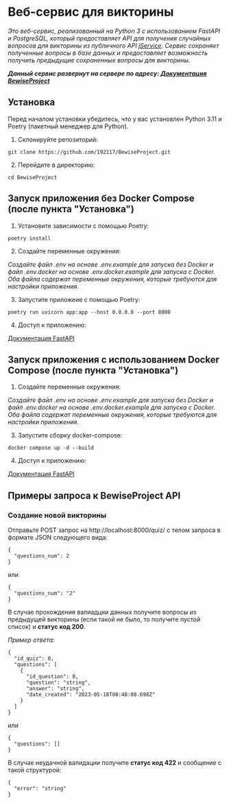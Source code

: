 # Веб-сервис для викторины

_Это веб-сервис, реализованный на Python 3 с использованием FastAPI и PostgreSQL, который предоставляет API для 
получения случайных вопросов для викторины из публичного API [jService](https://jservice.io/api/random?count=1). 
Сервис сохраняет полученные вопросы в базе данных и предоставляет возможность получить предыдущие сохраненные вопросы 
для викторины._

**_Данный сервис развернут на сервере по адресу: [Документация BewiseProject](http://157.90.14.181:8006/docs/)_**

## Установка

Перед началом установки убедитесь, что у вас установлен Python 3.11 и Poetry (пакетный менеджер для Python). 

1. Склонируйте репозиторий:

`git clone https://github.com/192117/BewiseProject.git`

2. Перейдите в директорию:

`cd BewiseProject`

## Запуск приложения без Docker Compose (после пункта "Установка")

1. Установите зависимости с помощью Poetry:

`poetry install`

2. Создайте переменные окружения:

_Создайте файл .env на основе .env.example для запуска без Docker и файл .env.docker на основе .env.docker.example для 
запуска с Docker. Оба файла содержат переменные окружения, которые требуются для настройки приложения._

3. Запустите приложеие с помощью Poetry:

`poetry run uvicorn app:app --host 0.0.0.0 --port 8000`

4. Доступ к приложению: 

[Документация FastAPI](http://127.0.0.1:8000/docs)

## Запуск приложения c использованием Docker Compose (после пункта "Установка")

1. Создайте переменные окружения:

_Создайте файл .env на основе .env.example для запуска без Docker и файл .env.docker на основе .env.docker.example для 
запуска с Docker. Оба файла содержат переменные окружения, которые требуются для настройки приложения._

3. Запустите сборку docker-compose:

`docker compose up -d --build`

4. Доступ к приложению: 

[Документация FastAPI](http://127.0.0.1:8000/docs)

## Примеры запроса к BewiseProject API

### Создание новой викторины

Отправьте POST запрос на http://localhost:8000/quiz/ с телом запроса в формате JSON следующего вида:

```
{
  "questions_num": 2
}
```

или 

```
{
  "questions_num": "2"
}
```

В случае прохождения валиадции данных получите вопросы из предыдущей викторины (если такой не было, то получите пустой 
список) и **статус код 200**.

_Пример ответа:_

```
{
  "id_quiz": 0,
  "questions": [
    {
      "id_question": 0,
      "question": "string",
      "answer": "string",
      "date_created": "2023-05-18T08:48:08.698Z"
    }
  ]
}
```

или

```
{
  "questions": []
}
```

В случае неудачной валидации получите **статус код 422** и сообщение с такой структурой:

```
{
  "error": "string"
}
```

